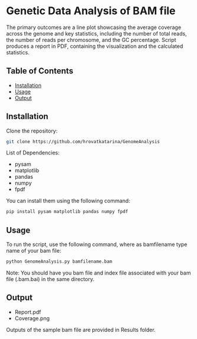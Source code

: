 # Genetic Data Analysis of BAM file

The primary outcomes are a line plot showcasing the average coverage across the genome and key statistics, including the number of total reads, the number of reads per chromosome, and the GC percentage. Script produces a report in PDF, containing the visualization and the calculated statistics.

## Table of Contents

- [Installation](#installation)
- [Usage](#usage)
- [Output](#output)

## Installation

Clone the repository: 

```bash
git clone https://github.com/hrovatkatarina/GenomeAnalysis
```

List of Dependencies:
- pysam
- matplotlib
- pandas
- numpy
- fpdf

You can install them using the following command:

```bash
pip install pysam matplotlib pandas numpy fpdf
```

## Usage

To run the script, use the following command, where as bamfilename type name of your bam file:

```bash
python GenomeAnalysis.py bamfilename.bam
```
Note: You should have you bam file and index file associated with your bam file (.bam.bai) in the same directory.

## Output

- Report.pdf
- Coverage.png 

Outputs of the sample bam file are provided in Results folder.



